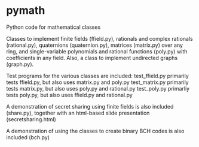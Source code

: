 pymath
======

Python code for mathematical classes

Classes to implement finite fields (ffield.py), rationals and complex rationals (rational.py),
quaternions (quaternion.py), matrices (matrix.py) over any ring, and
single-variable polynomials and rational functions (poly.py) with coefficients in any field.
Also, a class to implement undirected graphs (graph.py).

Test programs for the various classes are included:
test_ffield.py primarily tests ffield.py, but also uses matrix.py and poly.py
test_matrix.py primarily tests matrix.py, but also uses poly.py and rational.py
test_poly.py primarliy tests poly.py, but also uses ffield.py and rational.py

A demonstration of secret sharing using finite fields is also included (share.py),
together with an html-based slide presentation (secretsharing.html)

A demonstration of using the classes to create binary BCH codes is also included (bch.py)
